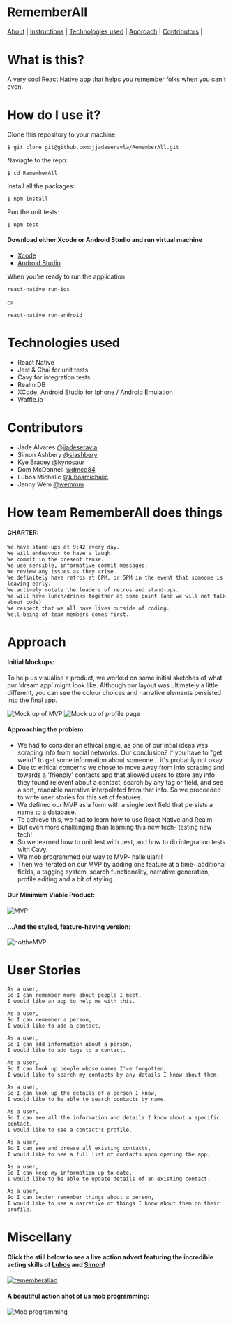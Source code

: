 # RememberAll

[About](#About) | [Instructions](#Instructions) | [Technologies used](#Technologies-used) | [Approach](#Approach) | [Contributors](#Contributors) |


# What is this?

A very cool React Native app that helps you remember folks when you can't even.

# How do I use it?

Clone this repository to your machine:
```
$ git clone git@github.com:jjadeseravla/RememberAll.git
```

Naviagte to the repo:
```
$ cd RememberAll
```

Install all the packages:
```
$ npm install
```

Run the unit tests:
```
$ npm test
```

#### Download either Xcode or Android Studio and run virtual machine
- [Xcode](https://itunes.apple.com/gb/app/xcode/id497799835?mt=12)
- [Android Studio](https://developer.android.com/studio/index.html)

When you're ready to run the application
```
react-native run-ios
```
or
```
react-native run-android
```


# Technologies used

- React Native
- Jest & Chai for unit tests
- Cavy for integration tests
- Realm DB
- XCode, Android Studio for Iphone / Android Emulation
- Waffle.io


# Contributors

- Jade Alvares [@jjadeseravla](http://github.com/jjadeseravla)
- Simon Ashbery [@siashbery](http://github.com/siashbery)
- Kye Bracey [@kynosaur](http://github.com/kynosaur)
- Dom McDonnell   [@dmcd84](https://github.com/dmcd84)
- Lubos Michalic  [@lubosmichalic](https://github.com/lubosmichalic)
- Jenny Wem  [@wemmm](http://github.com/wemmm)

# How team RememberAll does things

#### CHARTER:
```
We have stand-ups at 9:42 every day.
We will endeavour to have a laugh.
We commit in the present tense.
We use sensible, informative commit messages.
We review any issues as they arise.
We definitely have retros at 6PM, or 5PM in the event that someone is leaving early.
We actively rotate the leaders of retros and stand-ups.
We will have lunch/drinks together at some point (and we will not talk about code)
We respect that we all have lives outside of coding.
Well-being of team members comes first.
```
# Approach

#### Initial Mockups:

To help us visualise a product, we worked on some initial sketches of what our 'dream app' might look like. Although our layout was ultimately a little different, you can see the colour choices and narrative elements persisted into the final app.

![Mock up of MVP](https://user-images.githubusercontent.com/25978953/28679041-e4dfb0e0-72e9-11e7-9e00-01a53b29992a.jpg)
![Mock up of profile page](https://user-images.githubusercontent.com/25978953/28679035-e2232030-72e9-11e7-8b37-ea9fdefea47a.jpg)

#### Approaching the problem:

- We had to consider an ethical angle, as one of our intial ideas was scraping info from social networks. Our conclusion? If you have to "get weird" to get some information about someone... it's probably not okay.
- Due to ethical concerns we chose to move away from info scraping and towards a 'friendly' contacts app that allowed users to store any info they found relevent about a contact, search by any tag or field, and see a sort, readable narrative interpolated from that info. So we proceeded to write user stories for this set of features.
- We defined our MVP as a form with a single text field that persists a name to a database.
- To achieve this, we had to learn how to use React Native and Realm.
- But even more challenging than learning this new tech- testing new tech!
- So we learned how to unit test with Jest, and how to do integration tests with Cavy.
- We mob programmed our way to MVP- hallelujah!!
- Then we iterated on our MVP by adding one feature at a time- additional fields, a tagging system, search functionality, narrative generation, profile editing and a bit of styling.

#### Our Minimum Viable Product:

![MVP](https://user-images.githubusercontent.com/25978953/28679045-e6cc4a9e-72e9-11e7-8b0d-deae2125280d.png)

#### ...And the styled, feature-having version:

![nottheMVP](https://github.com/wemmm/RememberAll/blob/master/mvp3.png)

# User Stories
```
As a user,
So I can remember more about people I meet,
I would like an app to help me with this.

As a user,
So I can remember a person,
I would like to add a contact.

As a user,
So I can add information about a person,
I would like to add tags to a contact.

As a user,
So I can look up people whose names I've forgotten,
I would like to search my contacts by any details I know about them.

As a user,
So I can look up the details of a person I know,
I would like to be able to search contacts by name.

As a user,
So I can see all the information and details I know about a specific contact,
I would like to see a contact's profile.

As a user,
So I can see and browse all existing contacts,
I would like to see a full list of contacts upon opening the app.

As a user,
So I can keep my information up to date,
I would like to be able to update details of an existing contact.

As a user,
So I can better remember things about a person,
I would like to see a narrative of things I know about them on their profile.
```

# Miscellany

#### Click the still below to see a live action advert featuring the incredible acting skills of [Lubos](https://github.com/lubosmichalic) and [Simon](http://github.com/siashbery)!
[![rememberallad](https://img.youtube.com/vi/9dVepUFJpgI/0.jpg)](https://www.youtube.com/watch?v=9dVepUFJpgI&feature=youtu.be)

#### A beautiful action shot of us mob programming:
![Mob programming](https://user-images.githubusercontent.com/25978953/28679049-e8c75d70-72e9-11e7-86f9-e1664420003b.jpg)
